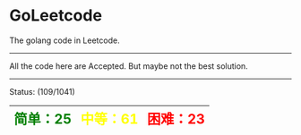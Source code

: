 # GoLeetcode
The golang code in Leetcode.

-----

All the code here are Accepted. But maybe not the best solution.

-----
Status: (109/1041)

| <font color=green size=5>简单：25</font> | <font color=yellow size=5>中等：61</font> | <font color=red size=5>困难：23</font> |
| ----------------------------------------|------------------------------------------|---------------------------------------|
